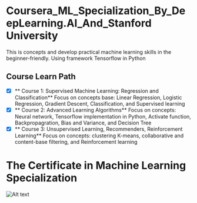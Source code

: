 # Coursera_ML_Specialization_By_DeepLearning.AI_And_Stanford University

This is concepts and develop practical machine learning skills in the beginner-friendly. Using framework Tensorflow in Python

## Course Learn Path
- [x] ** Course 1: Supervised Machine Learning: Regression and Classification**
Focus on concepts base: Linear Regression, Logistic Regression, Gradient Descent, Classification, and Supervised learning
- [x] ** Course 2: Advanced Learning Algorithms**
Focus on concepts: Neural network, Tensorflow implementation in Python, Activate function, Backpropagration, Bias and Variance, and Decision Tree
- [x] ** Course 3: Unsupervised Learning, Recommenders, Reinforcement Learning**
Focus on concepts: clustering K-means, collaborative and content-base filtering, and Reinforcement learning

# The Certificate in Machine Learning Specialization
![Alt text](https://github.com/J3rryTr/Coursera_ML_Specialization/blob/main/.png)